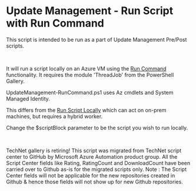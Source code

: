﻿Update Management - Run Script with Run Command
===============================================

            
This script is intended to be run as a part of Update Management Pre/Post scripts.

 

It will run a script locally on an Azure VM using the
[Run Command](https://docs.microsoft.com/en-us/azure/virtual-machines/windows/run-command) functionality. It requires the module 'ThreadJob' from the PowerShell Gallery.

UpdateManagement-RunCommand.ps1 uses Az cmdlets and System Managed Identity.

This differs from the [Run Script Locally](https://gallery.technet.microsoft.com/Update-Management-Run-6949cc44) which can act on on-prem machines, but requires a hybrid worker. 

Change the $scriptBlock parameter to be the script you wish to run locally.


 



        
    
TechNet gallery is retiring! This script was migrated from TechNet script center to GitHub by Microsoft Azure Automation product group. All the Script Center fields like Rating, RatingCount and DownloadCount have been carried over to Github as-is for the migrated scripts only. Note : The Script Center fields will not be applicable for the new repositories created in Github & hence those fields will not show up for new Github repositories.

